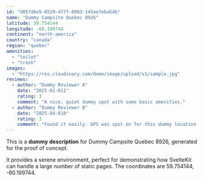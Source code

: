 ```yaml
---
id: "d057d6e5-0529-4f7f-8983-145ae7eba54b"
name: "Dummy Campsite Quebec 8926"
latitude: 59.754144
longitude: -60.199744
continent: "north-america"
country: "canada"
region: "quebec"
amenities:
  - "toilet"
  - "trash"
images:
  - "https://res.cloudinary.com/demo/image/upload/v1/sample.jpg"
reviews:
  - author: "Dummy Reviewer A"
    date: "2025-01-011"
    rating: 3
    comment: "A nice, quiet dummy spot with some basic amenities."
  - author: "Dummy Reviewer B"
    date: "2025-04-010"
    rating: 3
    comment: "Found it easily. GPS was spot on for this dummy location."
---
```


This is a **dummy description** for Dummy Campsite Quebec 8926, generated for the proof of concept.

It provides a serene environment, perfect for demonstrating how SvelteKit can handle a large number of static pages. The coordinates are 59.754144, -60.199744.

